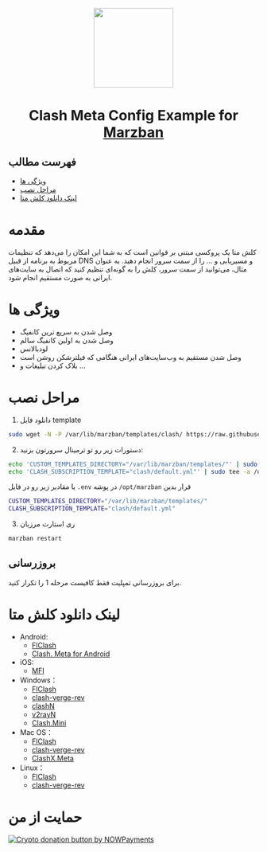 <p align="center">
  <a href="https://github.com/oXIIIo/marzban-template/tree/master/clash" target="_blank" rel="noopener noreferrer">
    <picture>
      <source media="(prefers-color-scheme: dark)" srcset="https://raw.githubusercontent.com/Clash-Mini/Clash.Mini/master/icon/Clash.Mini.ico">
      <img width="160" height="160" src="https://raw.githubusercontent.com/Clash-Mini/Clash.Mini/master/icon/Clash.Mini.ico">
    </picture>
  </a>
</p>
<h1 align="center"/>Clash Meta Config Example for <a href="https://github.com/Gozargah/Marzban">Marzban</a></h1>

## فهرست مطالب
- [ویژگی‌ ها](#ویژگی-ها)
- [مراحل نصب](#مراحل-نصب)
- [لینک دانلود کلش متا](#لینک-دانلود-کلش-متا)

# مقدمه
کلش متا یک پروکسی مبتنی بر قوانین است که به شما این امکان را می‌دهد که تنظیمات مربوط به برنامه از قبیل DNS و مسیریابی و ... را از سمت سرور انجام دهید. به عنوان مثال، می‌توانید از سمت سرور، کلش را به گونه‌ای تنظیم کنید که اتصال به سایت‌های ایرانی به صورت مستقیم انجام شود.

# ویژگی ها
- وصل شدن به سریع ترین کانفیگ
- وصل شدن به اولین کانفیگ سالم
- لودبالانس
- وصل شدن مستقیم به وب‌سایت‌های ایرانی هنگامی که فیلترشکن روشن است
- بلاک کردن تبلیغات
و ...

# مراحل نصب
1. دانلود فایل template
```sh
sudo wget -N -P /var/lib/marzban/templates/clash/ https://raw.githubusercontent.com/Mjzaret/marzban-template/master/clash/default.yml
```

2. دستورات زیر رو تو ترمینال سرورتون بزنید:
```sh
echo 'CUSTOM_TEMPLATES_DIRECTORY="/var/lib/marzban/templates/"' | sudo tee -a /opt/marzban/.env
echo 'CLASH_SUBSCRIPTION_TEMPLATE="clash/default.yml"' | sudo tee -a /opt/marzban/.env
```
یا مقادیر زیر رو در فایل `.env` در پوشه `/opt/marzban` قرار بدین
```sh
CUSTOM_TEMPLATES_DIRECTORY="/var/lib/marzban/templates/"
CLASH_SUBSCRIPTION_TEMPLATE="clash/default.yml"
```

3. ری استارت مرزبان
```sh
marzban restart
```

## بروزرسانی
برای بروزرسانی تمپلیت فقط کافیست مرحله 1 را تکرار کنید.

# لینک دانلود کلش متا
- Android:
   - [FlClash](https://github.com/chen08209/FlClash/releases/latest)
   - [Clash. Meta for Android](https://github.com/MetaCubeX/ClashMetaForAndroid/releases/latest)
- iOS:
  - [MFI](https://t.me/meta_for_ios)
- Windows：
  - [FlClash](https://github.com/chen08209/FlClash/releases/latest)
  - [clash-verge-rev](https://github.com/clash-verge-rev/clash-verge-rev/releases/latest)
  - [clashN](https://github.com/2dust/clashN/releases/latest)
  - [v2rayN](https://github.com/2dust/v2rayN/releases/latest)
  - [Clash.Mini](https://github.com/MetaCubeX/Clash.Mini/releases/latest)
- Mac OS：
  - [FlClash](https://github.com/chen08209/FlClash/releases/latest)
  - [clash-verge-rev](https://github.com/clash-verge-rev/clash-verge-rev/releases/latest)
  - [ClashX.Meta](https://github.com/MetaCubeX/ClashX.Meta/releases/latest)
- Linux：
  - [FlClash](https://github.com/chen08209/FlClash/releases/latest)
  - [clash-verge-rev](https://github.com/clash-verge-rev/clash-verge-rev/releases/latest)

# حمایت از من

<a href="https://nowpayments.io/donation?api_key=MG750CX-D7AMMH9-QWARQ7V-9ZKH9XQ&source=lk_donation&medium=referral" target="_blank">
  <img src="https://nowpayments.io/images/embeds/donation-button-black.svg" alt="Crypto donation button by NOWPayments">
</a>
